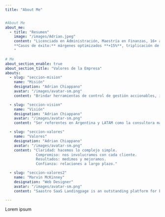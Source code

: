 ```yaml
---
title: "About Me"


#About Me
about_me:
  - title: "Resumen"
    image: "/images/Adrian.jpeg"
    content: "Licenciado en Administración, Maestría en Finanzas, 16+ años asesorando empresas. Creo en una consultoría clara, accionable y orientada a resultados reales.
    **Casos de éxito:** márgenes optimizados **+15%**, triplicación de facturación, detección temprana de desvíos críticos.
    "

# Me
about_section_enable: true
about_section_title: "Valores de la Empresa"
abouts:
  - slug: "seccion-mision"
    name: "Misión"
    designation: "Adrian Chiappano"
    avatar: "/images/avatar-sm.png"
    content: "Brindar herramientas de control de gestión accionables, inteligentes y personalizadas para tomar mejores decisiones y crecer con rentabilidad."

  - slug: "seccion-vision"
    name: "Visión"
    designation: "Adrian Chiappano"
    avatar: "/images/avatar-sm.png"
    content: "Ser referentes en Argentina y LATAM como la consultora más confiable y efectiva en control de gestión para pymes."

  - slug: "seccion-valores"
    name: "Valores"
    designation: "Adrian Chiappano"
    avatar: "/images/avatar-sm.png"
    content: "Claridad: hacemos lo complejo simple.
              Compromiso: nos involucramos con cada cliente.
              Resultados: medimos y mejoramos.
              Confianza: relaciones a largo plazo."

  - slug: "seccion-valores2"
    name: "Marvin McKinney"
    designation: "Web Designer"
    avatar: "/images/avatar-sm.png"
    content: "Saastro SaaS Landingpage is an outstanding platform for businesses that want to showcase their software as a service (SaaS) solutions in an intuitive and visually appealing way. landing page is designed with the user in mind, making it easy to navigate and understand what software offers.One of the standout features of Saastro SaaS Landingpage is its sleek."

---
```

Lorem ipsum